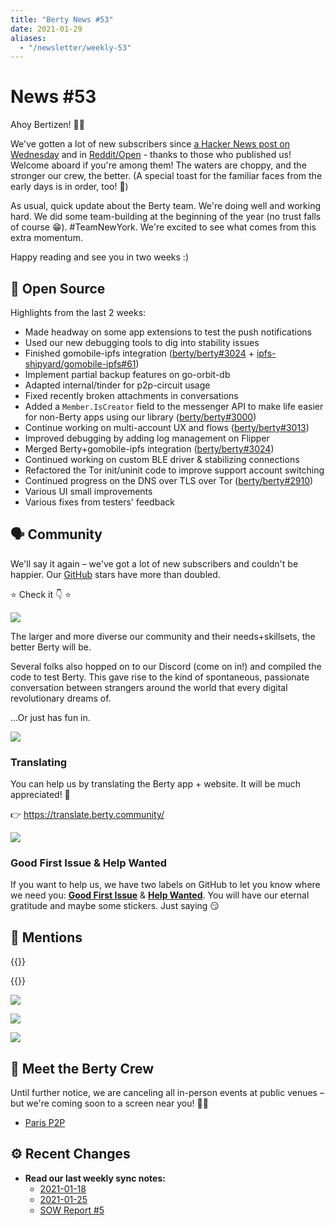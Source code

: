 ```yaml
---
title: "Berty News #53"
date: 2021-01-29
aliases:
  - "/newsletter/weekly-53"
---
```


# News #53

Ahoy Bertizen! 🏴‍☠️


We've gotten a lot of new subscribers since [a Hacker News post on Wednesday](https://news.ycombinator.com/item?id=25926360) and in [Reddit/Open](https://www.reddit.com/r/opensource/comments/l67i0g/berty_a_secure_peertopeer_messaging_app_that/) - thanks to those who published us! Welcome aboard if you're among them! The waters are choppy, and the stronger our crew, the better. (A special toast for the familiar faces from the early days is in order, too! 🍻)


As usual, quick update about the Berty team. We're doing well and working hard. We did some team-building at the beginning of the year (no trust falls of course 😁). #TeamNewYork. We're excited to see what comes from this extra momentum.


Happy reading and see you in two weeks :)


## 🚀 Open Source

Highlights from the last 2 weeks:

* Made headway on some app extensions to test the push notifications
* Used our new debugging tools to dig into stability issues
* Finished gomobile-ipfs integration ([berty/berty#3024](https://github.com/berty/berty/pull/3024) + [ipfs-shipyard/gomobile-ipfs#61](https://github.com/ipfs-shipyard/gomobile-ipfs/pull/61))
* Implement partial backup features on go-orbit-db
* Adapted internal/tinder for p2p-circuit usage
* Fixed recently broken attachments in conversations
* Added a `Member.IsCreator` field to the messenger API to make life easier for non-Berty apps using our library ([berty/berty#3000](https://github.com/berty/berty/pull/3000))
* Continue working on multi-account UX and flows ([berty/berty#3013](https://github.com/berty/berty/pull/3013))
* Improved debugging by adding log management on Flipper
* Merged Berty+gomobile-ipfs integration ([berty/berty#3024](https://github.com/berty/berty/pull/3024))
* Continued working on custom BLE driver & stabilizing connections
* Refactored the Tor init/uninit code to improve support account switching
* Continued progress on the DNS over TLS over Tor ([berty/berty#2910](https://github.com/berty/berty/pull/2910))
* Various UI small improvements
* Various fixes from testers' feedback

## 🗣️ Community

We'll say it again – we've got a lot of new subscribers and couldn't be happier. Our [GitHub](https://github.com/berty/Berty) stars have more than doubled.

⭐️ Check it 👇  ⭐️

![](https://i.imgur.com/HghXvBL.png)

The larger and more diverse our community and their needs+skillsets, the better Berty will be.

Several folks also hopped on to our Discord (come on in!) and compiled the code to test Berty. This gave rise to the kind of spontaneous, passionate conversation between strangers around the world that every digital revolutionary dreams of.

...Or just has fun in.

![](https://i.imgur.com/eSbnGJE.png)


### Translating

You can help us by translating the Berty app + website. It will be much appreciated! 🧡

👉 https://translate.berty.community/

![](https://i.imgur.com/ns4qCxT.png)


### Good First Issue & Help Wanted

If you want to help us, we have two labels on GitHub to let you know where we need you: [**Good First Issue**](https://github.com/issues?q=is%3Aissue+is%3Aopen+org%3Aberty+label%3A%22good+first+issue%22+sort%3Aupdated-desc) & [**Help Wanted**](https://github.com/issues?q=is%3Aissue+is%3Aopen+org%3Aberty+label%3A%22help+wanted%22+sort%3Aupdated-desc+). You will have our eternal gratitude and maybe some stickers. Just saying 😏



## 💌 Mentions


{{<tweet id="1354253921083027456">}}

{{<tweet id="1353881380774682624">}}

![](https://i.imgur.com/Uwj8dVJ.png)

![](https://i.imgur.com/cMSO7uG.png)

![](https://i.imgur.com/XEIXbhe.png)


## 🎉 Meet the Berty Crew

Until further notice, we are canceling all in-person events at public venues – but we're coming soon to a screen near you! 🚧🚧

* [Paris P2P](https://p2p.paris/)

## ⚙️ Recent Changes

* **Read our last weekly sync notes:**
    * [2021-01-18](https://github.com/berty/community/blob/master/meeting-notes/2021/Q1/2021-01-18--staff-team-weekly-sync.md)
    * [2021-01-25](https://github.com/berty/community/blob/master/meeting-notes/2021/Q1/2021-01-25--staff-team-weekly-sync.md)
    * [SOW Report #5](https://github.com/berty/community/blob/master/meeting-notes/2020/Q4/2021-01-29--sow-gomobile-ipfs.md)

  

